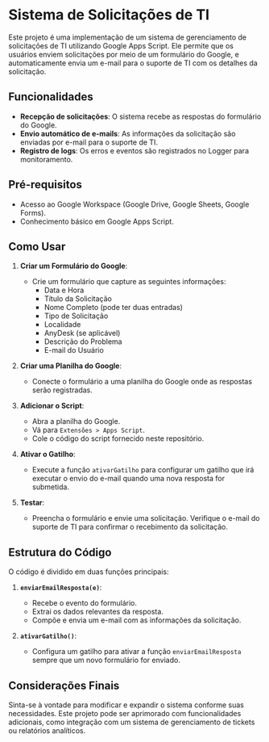 # Sistema de Solicitações de TI

Este projeto é uma implementação de um sistema de gerenciamento de solicitações de TI utilizando Google Apps Script. Ele permite que os usuários enviem solicitações por meio de um formulário do Google, e automaticamente envia um e-mail para o suporte de TI com os detalhes da solicitação.

## Funcionalidades

- **Recepção de solicitações**: O sistema recebe as respostas do formulário do Google.
- **Envio automático de e-mails**: As informações da solicitação são enviadas por e-mail para o suporte de TI.
- **Registro de logs**: Os erros e eventos são registrados no Logger para monitoramento.

## Pré-requisitos

- Acesso ao Google Workspace (Google Drive, Google Sheets, Google Forms).
- Conhecimento básico em Google Apps Script.

## Como Usar

1. **Criar um Formulário do Google**:
   - Crie um formulário que capture as seguintes informações:
     - Data e Hora
     - Título da Solicitação
     - Nome Completo (pode ter duas entradas)
     - Tipo de Solicitação
     - Localidade
     - AnyDesk (se aplicável)
     - Descrição do Problema
     - E-mail do Usuário

2. **Criar uma Planilha do Google**:
   - Conecte o formulário a uma planilha do Google onde as respostas serão registradas.

3. **Adicionar o Script**:
   - Abra a planilha do Google.
   - Vá para `Extensões > Apps Script`.
   - Cole o código do script fornecido neste repositório.

4. **Ativar o Gatilho**:
   - Execute a função `ativarGatilho` para configurar um gatilho que irá executar o envio do e-mail quando uma nova resposta for submetida.

5. **Testar**:
   - Preencha o formulário e envie uma solicitação. Verifique o e-mail do suporte de TI para confirmar o recebimento da solicitação.

## Estrutura do Código

O código é dividido em duas funções principais:

1. **`enviarEmailResposta(e)`**:
   - Recebe o evento do formulário.
   - Extrai os dados relevantes da resposta.
   - Compõe e envia um e-mail com as informações da solicitação.

2. **`ativarGatilho()`**:
   - Configura um gatilho para ativar a função `enviarEmailResposta` sempre que um novo formulário for enviado.

## Considerações Finais

Sinta-se à vontade para modificar e expandir o sistema conforme suas necessidades. Este projeto pode ser aprimorado com funcionalidades adicionais, como integração com um sistema de gerenciamento de tickets ou relatórios analíticos.

